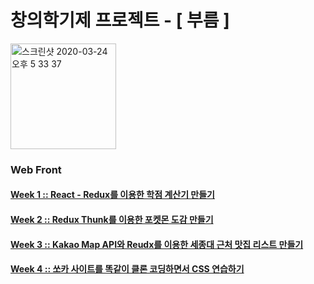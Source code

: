 # 창의학기제 프로젝트 - [ 부름 ]
<img width="169" alt="스크린샷 2020-03-24 오후 5 33 37" src="https://user-images.githubusercontent.com/52201658/77626413-ad2f1200-6f88-11ea-9ee8-9005b5015e21.png">

### Web Front

#### [Week 1 :: React - Redux를 이용한 학점 계산기 만들기](./week1/week1.md)
#### [Week 2 :: Redux Thunk를 이용한 포켓몬 도감 만들기](./week2/week2.md)
#### [Week 3 :: Kakao Map API와 Reudx를 이용한 세종대 근처 맛집 리스트 만들기](./week3/week3.md)
#### [Week 4 :: 쏘카 사이트를 똑같이 클론 코딩하면서 CSS 연습하기](./week4/week4.md)

